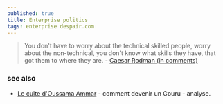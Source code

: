 ```yaml
---
published: true
title: Enterprise politics
tags: enterprise despair.com
---
```

> You don't have to worry about the technical skilled people, worry about the non-technical, you don't know what skills they have, that got them to where they are. - [Caesar Rodman (in comments)](https://www.youtube.com/watch?v=rsrx4XsLlrA&lc=UgxoP4HK9V2pGDuY3N94AaABAg)

### see also
- [Le culte d'Oussama Ammar](https://www.youtube.com/watch?v=0i0x7EPcYUw) - comment devenir un Gouru - analyse.